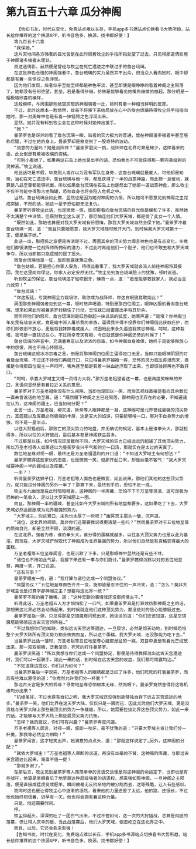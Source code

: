# 第九百五十六章 瓜分神阁
        【告知书友，时代在变化，免费站点难以长存，手机app多书源站点切换看书大势所趋，站长给你推荐的这个换源APP，听书音色多、换源、找书都好使！】
       第九百五十六章
       “我保她。”
       这片天地间各方强者的目光皆是在此时顺着牧尘的手指所指处望了过去，只见得那道倩影居于神阁诸多强者末尾处。
       而这道倩影，赫然便是曾经与牧尘在死亡遗迹之中联过手的詹台琉璃。
       在这批神色仓惶的神阁强者中，詹台琉璃的实力虽然并不出众，但当众人看向她时，眼中却都是有着一些惊讶之色浮现。
       因为他们发现，后者似乎至始至终都是神色平淡，甚至即便是眼睁睁的看着神阁之主陨落了，她都没有任何绝望，甚至，若是看得仔细，仿佛是能够看见她嘴角细微的翘起，那分明是一幅极端欣喜的模样…
       这般模样，与周围那些绝望灰暗的神阁强者一比，顿时有着一种相当鲜明的反差。
       不过，此时这原本一脸悠然，丝毫不将接下来结局放在心中的詹台琉璃待得牧尘将手指指向她时，那一对美眸中也是有着一抹错愕之色浮现出来。
       显然，她并没有料到牧尘会在这种时候对她伸出援手。
       “她？”
       曼荼罗也是讶异的看了詹台琉璃一眼，后者的实力极为的普通，放在神阁诸多强者中甚至堪称后腿，不过在她的身上，曼荼罗却是察觉到了一股奇特的波动。
       “战意的力量吗？她是战阵师？”曼荼罗眉尖一挑，战阵师在北界可算是稀少，这样看来的话，此女倒是有着被收编的资格。
       “可别小看她了，如果再这石岛上她也是出手的话，恐怕我也不可能获得那一颗完美级别的灵神液。”牧尘说道。
       他此话可是不假，毕竟别人或许以为没有军队在身旁，这詹台琉璃就是废人，可他却是知晓，当初在死亡遗迹中，詹台琉璃与他一样，都是获得了一半的战意神盘，而此物一旦催动，就算是八品至尊都能够抗衡，所以如果詹台琉璃在石岛上也是祭出了她那一道战意神盘，那么牧尘不仅不可能夺得那古老陶罐，恐怕自身也将会陷入危机之中。
       当然，詹台琉璃会如此做，显然也是因为她对神阁的仇恨，所以她可不愿意见到神阁之主完成突破，不然的话，她这一辈子恐怕都无法复仇。
       曼荼罗听得牧尘此话，也是微微一惊，旋即那看向詹台琉璃的目光倒是缓和了许多，虽然她不太清楚个中详情，但既然牧尘这么说了，那恐怕连他们大罗天域，都是受了此女一个人情。
       “既然如此，那她也算是对我大罗天域有份恩情，那我大罗天域自然会保下她。”曼荼罗冲着詹台琉璃一笑，道：“而且只要她愿意，我大罗天域随时敞开大门，到时候我大罗天域第十一王，便是属于她。”
       此话一出，那招揽之意便是再清楚不过，周围其余的顶尖势力闻言神色也是有点变化，毕竟他们都很清楚一位战阵师所拥有的潜力，不过此时再给他们一个胆子，他们也不敢去和大罗天域争夺，所以当即都只能遗憾的摇了摇头。
       而詹台琉璃也是一怔，旋即脸露犹豫之色。
       “詹台姑娘，若是担心你家人安危，待得此番事了，我大罗天域就会派人前往神阁将其接回，我在这里向你保证，你家人必定安然无忧。”牧尘见到詹台琉璃脸上的犹豫，顿时说道。
       听到牧尘的保证，詹台琉璃这才轻咬银牙，螓首一点，道：“若是能够救我家人，我必当全力效劳！”
       “詹台琉璃！”
       “你这叛徒，亏我神阁全力栽培你，助你成为战阵师，你这白眼狼竟敢如此！”
       周围那些神阁强者见到这一幕，顿时怒声喝道，特别是那四位阁主，眼神凶狠的看向詹台琉璃，想来如果此时被曼荼罗封锁住了行动，恐怕就已经雷霆出手将其斩杀。
       而听得他们的怒斥，詹台琉璃则是红唇掀起一抹讥讽的弧度，她寒声道：“栽培？你神阁当年见我有战意天赋，竟是暗中派人屠杀我的家族，逼得我不得不投靠你们神阁借此获取庇护，而你们却依旧不放心，更是将我妹妹毒成废人，试图用此来永久逼迫我效忠神阁，呵呵，这种栽培，我可是一直铭记在心，不过所幸苍天有眼，今日就该是你神阁还债的时候了！”
       詹台琉璃的声音中，充满着寒意以及浓浓的怨毒，如今神阁自身难保，她终于是能够释放心中的怨恨，再也不用心怀顾忌。
       詹台琉璃这般冰冷怨毒之言，倒是将那神阁四位阁主逼得哑口无言，当即只能眼神阴狠的盯着詹台琉璃，不过还不待他们再度开口，只见得曼荼罗袖袍一挥，恐怖的灵力威压弥漫而来，直接是令得那四位阁主一声闷哼，嘴角甚至都是有着一抹血迹浮现了出来，当即惊骇得再也不敢开口。
       “呵呵，恭喜大罗域主又得一员得力大将。”那万圣老祖望着这一幕，也是再度笑眯眯的开口，言语间显然是有着拉近关系的意思。
       曼荼罗对于万圣老祖倒没有什么间隙，当即也是回以一笑，而后其视线直接是看向其余数位一直未曾说话的地至尊，道：“既然眼下神阁之主已经陨落，那神阁也无存在的必要，不知道诸位认为，这神阁的疆土，应当如何分配？”
       此言一出，万圣老祖，柳天道，妖帝等人眼神都是一凝，这神阁可是北界曾经最强的顶尖势力，其底蕴以及库藏必然极端的丰厚，这是天大的馅饼，只要能够啃一口，那对于自身势力的增强，可不是一星半点。
       以往大狩猎战后，那败亡的顶尖势力的地盘，并无确切的规定，基本上是谁拳头大，那就抢得多，所以以往的大狩猎战，最后基本都是神阁获益最多。
       不过那是以往，如今情况却是截然不同，大罗天域的实力已经远远的超越了其他顶尖势力，所以万圣老祖等人如果还以为曼荼罗会兴平气和的分一口汤，那就实在是太过的天真了。
       数位地至尊对视一眼，最终还是万圣老祖温和的开口道：“不知道大罗域主有何想法？”
       曼荼罗瞧得这些家伙的态度，也是微微一笑，但那开起口来，却是丝毫不客气：“我大罗天域要神阁一半的疆域以及库藏。”
       一半？！
       听得曼荼罗这狮子口，万圣老祖等人面色也是微变，如此说来，那他们其他的这些顶尖势力，就只能瓜分神阁的另外一半了？那算下来，最终到手的，恐怕不足一成…
       牧尘与九幽也是在此时暗暗咂舌，这神阁的一半库藏，恐怕不下千万至尊灵液，这可是极为恐怖的一笔收入，足以让大罗天域肥上一圈。
       而且，那神阁一半的疆域，甚至比如今大罗天域的所有地盘都要多，这如果吃了下去，大罗天域必然会膨胀成为北界最强的势力。
       “大罗域主，你这胃口，未免也太厚了一些吧？”幽冥宫主眉头一皱，沉声道。
       “诸位，这北界的规矩，莫非你们还需要我说得更清楚一些吗？”然而曼荼罗对于五位地至尊的质询目光，却是全然不顾，淡漠的道。
       在这北界，强者为尊，谁的拳头大，谁分得的蛋糕就越多，以往各大顶尖势力也是以此为基准，而现在，大罗天域俨然取代了神阁成为北界最强的势力，所以他们自然是有资格获得最大的蛋糕。
       万圣老祖等五位至尊闻言，也是沉默了下来，只是那眼神中显然还是有些不甘。
       “诸位也不用如此气紧，我接下来还有一事与你们商讨。”曼荼罗瞧得沉默以对的五位地至尊，再度一笑，开口说道。
       “还有何事？”
       曼荼罗眼皮一抬，道：“我打算与诸位达成一个同盟协议。”
       “同盟协议？”五位地至尊面色齐齐一变，旋即皆是忍不住的一声冷笑，道：“怎么？莫非大罗域主也是打算学那神阁之主？想要将这北界一统？”
       曼荼罗不屑的撇了撇嘴，道：“这种无聊的事情我还没那闲情去干。”
       听得此话，万圣老祖五人方才悄悄松了一口气，如果曼荼罗真是打算效仿那神阁之主的话，那想来这北界必然会动荡起来，到时候就连他们这种顶尖势力，都没绝对的信心能够挺过去。
       曼荼罗屈指一弹，只见得那星空镇魔塔闪现出来，她淡淡的道：“你们应该知道，这星空镇魔塔能够感应远古天宫的所在…”
       “不过我想你们也知晓，类似远古天宫这等遗迹，一旦现世，必然是惊天动地，到时候恐怕整个天罗大陆所有顶尖势力都会蜂拥而至，所以这个蛋糕，我大罗天域，还没那能力吃下去…”
       当曼荼罗此话一落时，万圣老祖等五位地至尊心脏都是猛的一跳，双目中更是有着光芒绽放出来，那一双双眼睛，泛着滚烫，死死的盯住曼荼罗。
       曼荼罗淡笑道：“所以我想与你们达成一个同盟协定，那便是待得我探测出远古天宫遗迹时，我们可以一起联手，如此一来的话，到时候在远古天宫的收益，我们都可雨露均沾…”
       “不知道我这提议，你们以为如何？”
       当曼荼罗最后一字说完，万圣老祖等人的眼睛都是泛红了许多，他们死死的盯着曼荼罗，而后有些难以置信的道：“你竟然允许我们分一杯羹？”
       那远古天宫是多大的机缘？寻常地至尊恐怕根本无缘，然而眼下，曼荼罗竟然舍得将这等机缘均分出来？
       “机缘虽好，不过也得有自知之明，我大罗天域还没强到能够独自吞下远古天宫遗迹的地步。”曼荼罗一笑，他们北界在这天罗大陆，仅仅只是一隅而已，因此光凭他们大罗天域，更是没资格与天罗大陆上那些最顶尖的势力一争雌雄，所以，她需要拉拢北界这些顶尖势力，如此一来的话，才能够与天罗大陆上那些最顶尖势力抗衡。
       “怎样？我的提议，你们可有兴趣？”曼荼罗再度问道。
       万圣老祖等人闻言，对视一眼，旋即一咬牙，毫不犹豫的道：“只要大罗域主肯让我们分一杯羹，那我等必然全力相助！”
       曼荼罗闻言，这才轻笑出声，她满意的点点头，道：“那就这样说定了…另外，这神阁的分配？”
       “就依大罗域主！”万圣老祖等人果断的说道，再没有丝毫的不甘，这神阁的库藏，与那远古天宫遗迹比起来，简直不值一提！
       “那就多谢了。”
       在那后方，牧尘见到曼荼罗等人简简单单的言语交谈便是将这神阁的命运定下，当即也是有些嘘吁，他算是亲眼看见了地至尊这种超级强者的话语权，想来强如那神阁，一旦神阁之主陨落，便是直接成猛虎变成肥羊，瞬间被毫无反抗余地的被分刮而去，这等残酷，让人有些感叹。
       而同时这也是让得牧尘心中逐渐的凛然，看来他的力量还差了太远，他的路，还很长，不过他也始终相信着，迟早有一天，他也将会拥有着这种力量。
       只是，他还需要时间。
       呼。
       牧尘仰起头，深深的吐了一团白气出来，不过不管如何，这一次的大狩猎战，总算是彻底的落幕，但让得人庆幸的是，当此战落幕后，他们大罗天域，依旧屹立在这北界之中。
       而且，以后，它还会愈来愈强！
       【告知书友，时代在变化，免费站点难以长存，手机app多书源站点切换看书大势所趋，站长给你推荐的这个换源APP，听书音色多、换源、找书都好使！】
